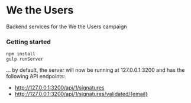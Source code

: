 We the Users
==================

Backend services for the We the Users campaign


### Getting started

```
npm install
gulp runServer
```

... by default, the server will now be running at 127.0.0.1:3200 and has the following API endpoints:

* http://127.0.0.1:3200/api/1/signatures
* http://127.0.0.1:3200/api/1/signatures/validated/{email}


